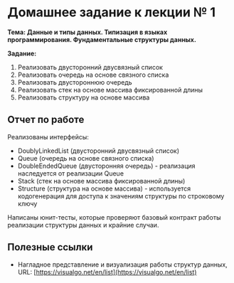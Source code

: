 # Домашнее задание к лекции № 1

**Тема: Данные и типы данных. Типизация в языках программирования. Фундаментальные структуры данных.**

**Задание:**

1. Реализовать двусторонний двусвязный список
2. Реализовать очередь на основе связного списка
3. Реализовать двустороннюю очередь
4. Реализовать стек на основе массива фиксированной длины
5. Реализовать структуру на основе массива

## Отчет по работе

Реализованы интерфейсы:
- DoublyLinkedList (двусторонний двусвязный список)
- Queue (очередь на основе связного списка)
- DoubleEndedQueue (двусторонняя очередь) - реализация наследуется от реализации Queue
- Stack (стек на основе массива фиксированной длины)
- Structure (структура на основе массива) - используется кодогенерация для доступа к значениям структуры по строковому ключу

Написаны юнит-тесты, которые проверяют базовый контракт работы реализации структуры данных и крайние случаи.

## Полезные ссылки

- Нагладное представление и визуализация работы структур данных, URL: [https://visualgo.net/en/list](https://visualgo.net/en/list)